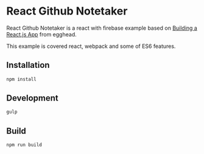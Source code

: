 # React Github Notetaker

React Github Notetaker is a react with firebase example based on [Building a React.js App](https://egghead.io/lessons/react-building-a-react-js-app-up-and-running-with-react-and-webpack) from egghead.

This example is covered react, webpack and some of ES6 features.

## Installation
```bash
npm install
```

## Development
```bash
gulp
```

## Build
```bash
npm run build
```

